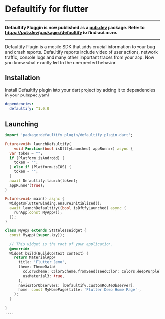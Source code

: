 
# Defaultify for flutter

<hr />

**Defaultify Pluggin is now published as a [pub.dev](https://pub.dev) package. Refer to https://pub.dev/packages/defaultify to find out more.**

<hr />

Defaultify Plugin is a mobile SDK that adds crucial information to your bug and crash reports. Defaultify reports include video of user actions, network traffic, console logs and many other important traces from your app. Now you know what exactly led to the unexpected behavior.



## Installation

Install Defaultify plugin into your dart project by adding it to dependencies in your pubspec.yaml

```yaml
dependencies:
  defaultify: ^1.0.0
```

## Launching

```dart
import 'package:defaultify_plugin/defaultify_plugin.dart';

Future<void> launchDefaultify(
    void Function(bool isDftfyLaunched) appRunner) async {
  var token = "";
  if (Platform.isAndroid) {
    token = "";
  } else if (Platform.isIOS) {
    token = "";
  }
  await Defaultify.launch(token);
  appRunner(true);
}

Future<void> main() async {
  WidgetsFlutterBinding.ensureInitialized();
  await launchDefaultify((bool isDftfyLaunched) async {
    runApp(const MyApp());
  });
}

class MyApp extends StatelessWidget {
  const MyApp({super.key});

  // This widget is the root of your application.
  @override
  Widget build(BuildContext context) {
    return MaterialApp(
      title: 'Flutter Demo',
      theme: ThemeData(
        colorScheme: ColorScheme.fromSeed(seedColor: Colors.deepPurple),
        useMaterial3: true,
      ),
      navigatorObservers: [Defaultify.customRouteObserver],
      home: const MyHomePage(title: 'Flutter Demo Home Page'),
    );
  }
  
}
....
```




